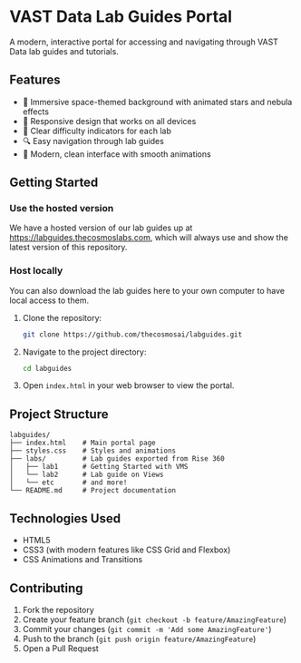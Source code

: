 # VAST Data Lab Guides Portal

A modern, interactive portal for accessing and navigating through VAST Data lab guides and tutorials.

## Features

- 🌌 Immersive space-themed background with animated stars and nebula effects
- 📱 Responsive design that works on all devices
- 🎯 Clear difficulty indicators for each lab
- 🔍 Easy navigation through lab guides
- 🎨 Modern, clean interface with smooth animations

## Getting Started

### Use the hosted version

We have a hosted version of our lab guides up at https://labguides.thecosmoslabs.com, which will always use and show the latest version of this repository.

### Host locally

You can also download the lab guides here to your own computer to have local access to them.

1. Clone the repository:
   ```bash
   git clone https://github.com/thecosmosai/labguides.git
   ```

2. Navigate to the project directory:
   ```bash
   cd labguides
   ```

3. Open `index.html` in your web browser to view the portal.

## Project Structure

```
labguides/
├── index.html    # Main portal page
├── styles.css    # Styles and animations
├── labs/         # Lab guides exported from Rise 360
│   ├── lab1      # Getting Started with VMS
│   └── lab2      # Lab guide on Views
│   └── etc       # and more!
└── README.md     # Project documentation
```

## Technologies Used

- HTML5
- CSS3 (with modern features like CSS Grid and Flexbox)
- CSS Animations and Transitions

## Contributing

1. Fork the repository
2. Create your feature branch (`git checkout -b feature/AmazingFeature`)
3. Commit your changes (`git commit -m 'Add some AmazingFeature'`)
4. Push to the branch (`git push origin feature/AmazingFeature`)
5. Open a Pull Request
